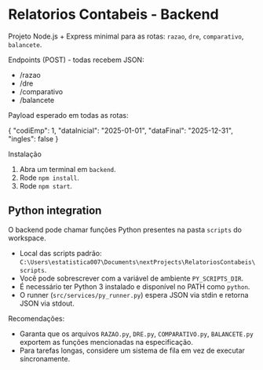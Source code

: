 # Relatorios Contabeis - Backend

Projeto Node.js + Express minimal para as rotas: `razao`, `dre`, `comparativo`, `balancete`.

Endpoints (POST) - todas recebem JSON:

- /razao
- /dre
- /comparativo
- /balancete

Payload esperado em todas as rotas:

{
  "codiEmp": 1,
  "dataInicial": "2025-01-01",
  "dataFinal": "2025-12-31",
  "ingles": false
}

Instalação

1. Abra um terminal em `backend`.
2. Rode `npm install`.
3. Rode `npm start`.

Python integration
------------------
O backend pode chamar funções Python presentes na pasta `scripts` do workspace.

- Local das scripts padrão: `C:\Users\estatistica007\Documents\nextProjects\RelatoriosContabeis\scripts`.
- Você pode sobrescrever com a variável de ambiente `PY_SCRIPTS_DIR`.
- É necessário ter Python 3 instalado e disponível no PATH como `python`.
- O runner (`src/services/py_runner.py`) espera JSON via stdin e retorna JSON via stdout.

Recomendações:
- Garanta que os arquivos `RAZAO.py`, `DRE.py`, `COMPARATIVO.py`, `BALANCETE.py` exportem as funções mencionadas na especificação.
- Para tarefas longas, considere um sistema de fila em vez de executar síncronamente.
